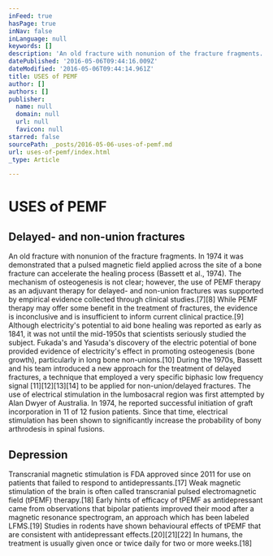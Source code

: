 ```yaml
---
inFeed: true
hasPage: true
inNav: false
inLanguage: null
keywords: []
description: 'An old fracture with nonunion of the fracture fragments. In 1974 it was demonstrated that a pulsed magnetic field applied across the site of a bone fracture can accelerate the healing process (Bassett et al., 1974). The mechanism of osteogenesis is not clear; however, the use of PEMF therapy as an adjuvant therapy for delayed- and non-union fractures was supported by empirical evidence collected through clinical studies.[7][8] While PEMF therapy may offer some benefit in the treatment of fractures, the evidence is inconclusive and is insufficient to inform current clinical practice.[9] Although electricity’s potential to aid bone healing was reported as early as 1841, it was not until the mid-1950s that scientists seriously studied the subject. Fukada’s and Yasuda’s discovery of the electric potential of bone provided evidence of electricity’s effect in promoting osteogenesis (bone growth), particularly in long bone non-unions.[10] During the 1970s, Bassett and his team introduced a new approach for the treatment of delayed fractures, a technique that employed a very specific biphasic low frequency signal [11][12][13][14] to be applied for non-union/delayed fractures. The use of electrical stimulation in the lumbosacral region was first attempted by Alan Dwyer of Australia. In 1974, he reported successful initiation of graft incorporation in 11 of 12 fusion patients. Since that time, electrical stimulation has been shown to significantly increase the probability of bony arthrodesis in spinal fusions. '
datePublished: '2016-05-06T09:44:16.009Z'
dateModified: '2016-05-06T09:44:14.961Z'
title: USES of PEMF
author: []
authors: []
publisher:
  name: null
  domain: null
  url: null
  favicon: null
starred: false
sourcePath: _posts/2016-05-06-uses-of-pemf.md
url: uses-of-pemf/index.html
_type: Article

---
```

# USES of PEMF

## Delayed- and non-union fractures

An old fracture with nonunion of the fracture fragments. In 1974 it was demonstrated that a pulsed magnetic field applied across the site of a bone fracture can accelerate the healing process (Bassett et al., 1974). The mechanism of osteogenesis is not clear; however, the use of PEMF therapy as an adjuvant therapy for delayed- and non-union fractures was supported by empirical evidence collected through clinical studies.\[7\]\[8\] While PEMF therapy may offer some benefit in the treatment of fractures, the evidence is inconclusive and is insufficient to inform current clinical practice.\[9\] Although electricity's potential to aid bone healing was reported as early as 1841, it was not until the mid-1950s that scientists seriously studied the subject. Fukada's and Yasuda's discovery of the electric potential of bone provided evidence of electricity's effect in promoting osteogenesis (bone growth), particularly in long bone non-unions.\[10\] During the 1970s, Bassett and his team introduced a new approach for the treatment of delayed fractures, a technique that employed a very specific biphasic low frequency signal \[11\]\[12\]\[13\]\[14\] to be applied for non-union/delayed fractures. The use of electrical stimulation in the lumbosacral region was first attempted by Alan Dwyer of Australia. In 1974, he reported successful initiation of graft incorporation in 11 of 12 fusion patients. Since that time, electrical stimulation has been shown to significantly increase the probability of bony arthrodesis in spinal fusions.

## Depression

Transcranial magnetic stimulation is FDA approved since 2011 for use on patients that failed to respond to antidepressants.\[17\] Weak magnetic stimulation of the brain is often called transcranial pulsed electromagnetic field (tPEMF) therapy.\[18\] Early hints of efficacy of tPEMF as antidepressant came from observations that bipolar patients improved their mood after a magnetic resonance spectrogram, an approach which has been labeled LFMS.\[19\] Studies in rodents have shown behavioural effects of tPEMF that are consistent with antidepressant effects.\[20\]\[21\]\[22\] In humans, the treatment is usually given once or twice daily for two or more weeks.\[18\]